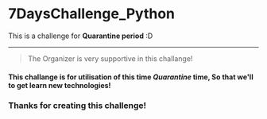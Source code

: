 # 7DaysChallenge_Python
This is a challenge for **Quarantine period** :D
___
> The Organizer is very supportive in this challange!

#### This challange is for utilisation of this time *Quarantine* time, So that we'll to get learn new technologies!

### Thanks for creating this challenge!
